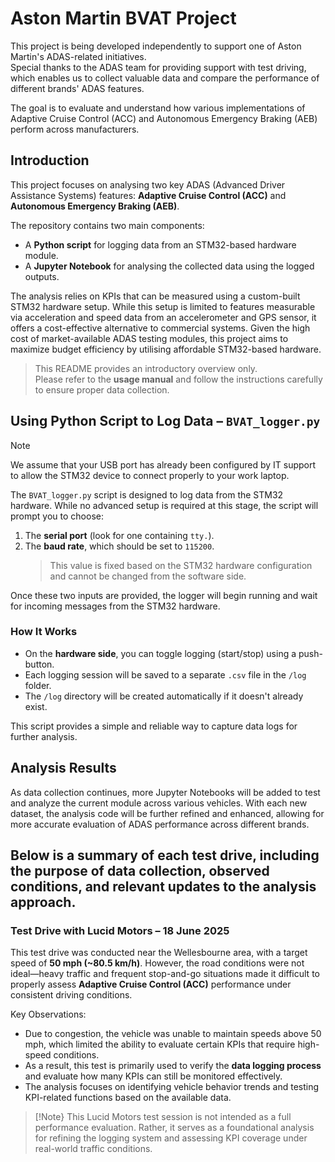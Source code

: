 # Aston Martin BVAT Project

This project is being developed independently to support one of Aston Martin's ADAS-related initiatives.  
Special thanks to the ADAS team for providing support with test driving, which enables us to collect valuable data and compare the performance of different brands' ADAS features.

The goal is to evaluate and understand how various implementations of Adaptive Cruise Control (ACC) and Autonomous Emergency Braking (AEB) perform across manufacturers.


## Introduction

This project focuses on analysing two key ADAS (Advanced Driver Assistance Systems) features: **Adaptive Cruise Control (ACC)** and **Autonomous Emergency Braking (AEB)**.

The repository contains two main components:
- A **Python script** for logging data from an STM32-based hardware module.
- A **Jupyter Notebook** for analysing the collected data using the logged outputs.

The analysis relies on KPIs that can be measured using a custom-built STM32 hardware setup. While this setup is limited to features measurable via acceleration and speed data from an accelerometer and GPS sensor, it offers a cost-effective alternative to commercial systems. Given the high cost of market-available ADAS testing modules, this project aims to maximize budget efficiency by utilising affordable STM32-based hardware.

> This README provides an introductory overview only.  
> Please refer to the **usage manual** and follow the instructions carefully to ensure proper data collection.

## Using Python Script to Log Data – `BVAT_logger.py`

> [!NOTE] 
> We assume that your USB port has already been configured by IT support to allow the STM32 device to connect properly to your work laptop.

The `BVAT_logger.py` script is designed to log data from the STM32 hardware. While no advanced setup is required at this stage, the script will prompt you to choose:
1. The **serial port** (look for one containing `tty.`).
2. The **baud rate**, which should be set to `115200`.  
   > This value is fixed based on the STM32 hardware configuration and cannot be changed from the software side.

Once these two inputs are provided, the logger will begin running and wait for incoming messages from the STM32 hardware.

### How It Works

- On the **hardware side**, you can toggle logging (start/stop) using a push-button.
- Each logging session will be saved to a separate `.csv` file in the `/log` folder.
- The `/log` directory will be created automatically if it doesn't already exist.

This script provides a simple and reliable way to capture data logs for further analysis.

## Analysis Results

As data collection continues, more Jupyter Notebooks will be added to test and analyze the current module across various vehicles. With each new dataset, the analysis code will be further refined and enhanced, allowing for more accurate evaluation of ADAS performance across different brands.

Below is a summary of each test drive, including the purpose of data collection, observed conditions, and relevant updates to the analysis approach.
---

### Test Drive with Lucid Motors – 18 June 2025

This test drive was conducted near the Wellesbourne area, with a target speed of **50 mph (~80.5 km/h)**. However, the road conditions were not ideal—heavy traffic and frequent stop-and-go situations made it difficult to properly assess **Adaptive Cruise Control (ACC)** performance under consistent driving conditions.

Key Observations:
- Due to congestion, the vehicle was unable to maintain speeds above 50 mph, which limited the ability to evaluate certain KPIs that require high-speed conditions.
- As a result, this test is primarily used to verify the **data logging process** and evaluate how many KPIs can still be monitored effectively.
- The analysis focuses on identifying vehicle behavior trends and testing KPI-related functions based on the available data.

> [!Note} 
> This Lucid Motors test session is not intended as a full performance evaluation. Rather, it serves as a foundational analysis for refining the logging system and assessing KPI coverage under real-world traffic conditions.
 